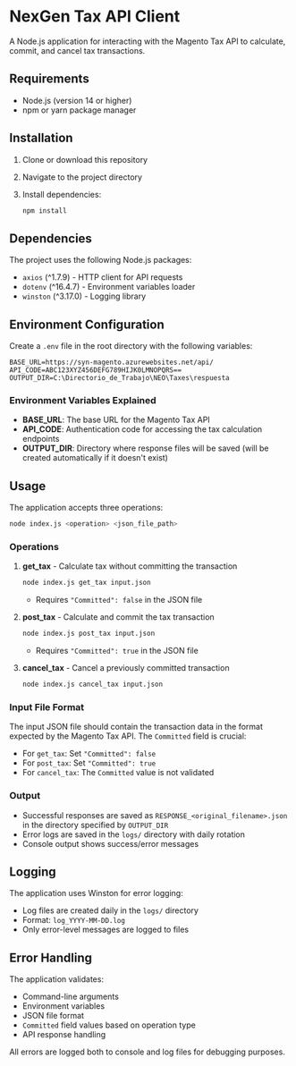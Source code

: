 # NexGen Tax API Client

A Node.js application for interacting with the Magento Tax API to calculate, commit, and cancel tax transactions.

## Requirements

- Node.js (version 14 or higher)
- npm or yarn package manager

## Installation

1. Clone or download this repository
2. Navigate to the project directory
3. Install dependencies:

   ```bash
   npm install
   ```

## Dependencies

The project uses the following Node.js packages:

- `axios` (^1.7.9) - HTTP client for API requests
- `dotenv` (^16.4.7) - Environment variables loader
- `winston` (^3.17.0) - Logging library

## Environment Configuration

Create a `.env` file in the root directory with the following variables:

```env
BASE_URL=https://syn-magento.azurewebsites.net/api/
API_CODE=ABC123XYZ456DEFG789HIJK0LMNOPQRS==
OUTPUT_DIR=C:\Directorio_de_Trabajo\NEO\Taxes\respuesta
```

### Environment Variables Explained

- **BASE_URL**: The base URL for the Magento Tax API
- **API_CODE**: Authentication code for accessing the tax calculation endpoints
- **OUTPUT_DIR**: Directory where response files will be saved (will be created automatically if it doesn't exist)

## Usage

The application accepts three operations:

```bash
node index.js <operation> <json_file_path>
```

### Operations

1. **get_tax** - Calculate tax without committing the transaction

   ```bash
   node index.js get_tax input.json
   ```

   - Requires `"Committed": false` in the JSON file

2. **post_tax** - Calculate and commit the tax transaction

   ```bash
   node index.js post_tax input.json
   ```

   - Requires `"Committed": true` in the JSON file

3. **cancel_tax** - Cancel a previously committed transaction

   ```bash
   node index.js cancel_tax input.json
   ```

### Input File Format

The input JSON file should contain the transaction data in the format expected by the Magento Tax API. The `Committed` field is crucial:

- For `get_tax`: Set `"Committed": false`
- For `post_tax`: Set `"Committed": true`
- For `cancel_tax`: The `Committed` value is not validated

### Output

- Successful responses are saved as `RESPONSE_<original_filename>.json` in the directory specified by `OUTPUT_DIR`
- Error logs are saved in the `logs/` directory with daily rotation
- Console output shows success/error messages

## Logging

The application uses Winston for error logging:

- Log files are created daily in the `logs/` directory
- Format: `log_YYYY-MM-DD.log`
- Only error-level messages are logged to files

## Error Handling

The application validates:

- Command-line arguments
- Environment variables
- JSON file format
- `Committed` field values based on operation type
- API response handling

All errors are logged both to console and log files for debugging purposes.
